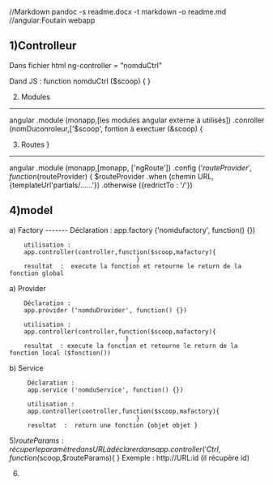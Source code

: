 //Markdown
pandoc -s readme.docx -t markdown -o readme.md
//angular:Foutain webapp

1)Controlleur 
-------------
Dans fichier html
ng-controller = "nomduCtrl"

Dand JS :
function nomduCtrl ($scoop) {
     }

2) Modules 
----------
angular
.module (monapp,[les modules angular externe à utilisés])
.conroller (nomDuconroleur,['$scoop', fontion à exectuer (&scoop) {


3) Routes                                        }
----------
angular
.module (monapp,[monapp, ['ngRoute'])
.config ('$routeProvider', function ($routeProvider) {
    $routeProvider
    .when (chemin URL,{templateUrl'partials/......'})
    .otherwise ({redrictTo : '/'})

4)model
-------

   a) Factory 
      -------
        Déclaration :
        app.factory ('nomdufactory', function() {})

        utilisation : 
        app.controller(controller,function($scoop,mafactory){
                                       }
        resultat  :  execute la fonction et retourne le return de la fonction global

   a) Provider

        Déclaration :
        app.provider ('nomduDrovider', function() {})

        utilisation : 
        app.controller(controller,function($scoop,mafactory){
                                    }
        resultat  : execute la fonction et retourne le return de la fonction local ($fonction())



   b) Service 

         Déclaration :
         app.service ('nomduService', function() {})

         utilisation : 
         app.controller(controller,function($scoop,mafactory){
                                       }
         resultat  :  return une fonction {objet objet }






 5)$routeParams : récuper le paramètre dans URL à déclarer dans app.controller ('Ctrl,function($scoop,$routeParams){
                                              }
               Exemple  : http://URL\:id (il récupère id) 



   6) 
